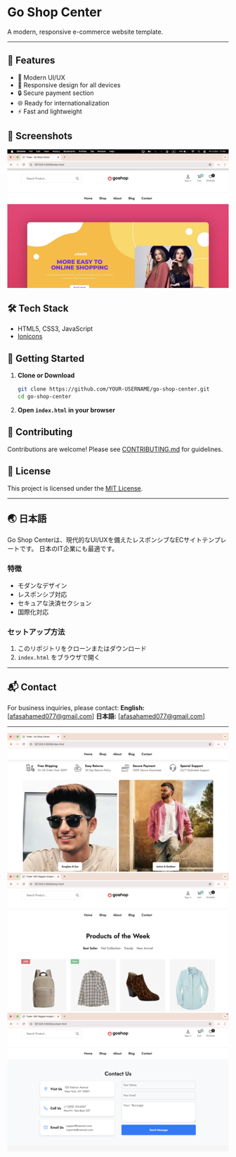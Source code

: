 # Go Shop Center

A modern, responsive e-commerce website template.

---

## 🌟 Features
- 🛒 Modern UI/UX
- 📱 Responsive design for all devices
- 🔒 Secure payment section
- 🌐 Ready for internationalization
- ⚡ Fast and lightweight

## 📸 Screenshots
![Homepage](screenshots/screenshot1.png)

## 🛠️ Tech Stack
- HTML5, CSS3, JavaScript
- [Ionicons](https://ionic.io/ionicons)

## 🚀 Getting Started

1. **Clone or Download**
   ```bash
   git clone https://github.com/YOUR-USERNAME/go-shop-center.git
   cd go-shop-center
   ```
2. **Open `index.html` in your browser**

## 🤝 Contributing
Contributions are welcome! Please see [CONTRIBUTING.md](CONTRIBUTING.md) for guidelines.

## 📄 License
This project is licensed under the [MIT License](LICENSE).

---

## 🌏 日本語

Go Shop Centerは、現代的なUI/UXを備えたレスポンシブなECサイトテンプレートです。
日本のIT企業にも最適です。

### 特徴
- モダンなデザイン
- レスポンシブ対応
- セキュアな決済セクション
- 国際化対応

### セットアップ方法
1. このリポジトリをクローンまたはダウンロード
2. `index.html` をブラウザで開く

---

## 📬 Contact
For business inquiries, please contact:
**English:** [afasahamed077@gmail.com]
**日本語:** [afasahamed077@gmail.com]

---

![Contact Page](screenshots/screenshot2.png)
![Blog Page](screenshots/screenshot3.png)
![Shop Page](screenshots/screenshot4.png)
